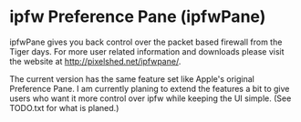 # ipfw Preference Pane (ipfwPane)

ipfwPane gives you back control over the packet based firewall from the Tiger days.  For more user related information and downloads please visit the website at http://pixelshed.net/ipfwpane/.

The current version has the same feature set like Apple's original Preference Pane.  I am currently planing to extend the features a bit to give users who want it more control over ipfw while keeping the UI simple.  (See TODO.txt for what is planed.)
